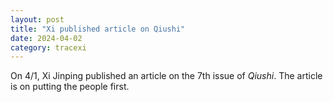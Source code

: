 ```yaml
---
layout: post
title: "Xi published article on Qiushi"
date: 2024-04-02
category: tracexi
---
```


On 4/1, Xi Jinping published an article on the 7th issue of *Qiushi*. The article is on putting the people first.

